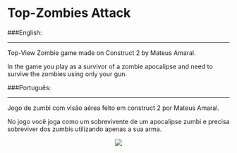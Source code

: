 # Top-Zombies Attack

###English:
___
Top-View Zombie game made on Construct 2 by Mateus Amaral.

In the game you play as a survivor of a zombie apocalipse and need to survive the zombies using only your gun.

###Português:
___
Jogo de zumbi com visão aérea feito em construct 2 por Mateus Amaral.

No jogo você joga como um sobrevivente de um apocalipse zumbi e precisa sobreviver dos zumbis utilizando apenas a sua arma.

<p align="center">
  <img src="http://i.imgur.com/S7dFZjw.png/">
</p>
